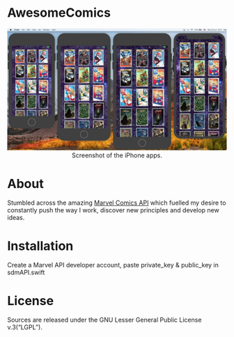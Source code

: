# AwesomeComics

<p align="center">
  <img src="https://github.com/PJCSpencer/AwesomeComics/blob/master/thumbnail.png" alt="AwesomeComics iPhone Apps"/>Screenshot of the iPhone apps.
</p>

# About
Stumbled across the amazing <a href="https://developer.marvel.com" target="_blank">Marvel Comics API</a> which fuelled my desire to constantly push the way I work, discover new principles and develop new ideas.

# Installation
Create a Marvel API developer account, paste private_key & public_key in sdmAPI.swift

# License
Sources are released under the GNU Lesser General Public License v.3(“LGPL”).
